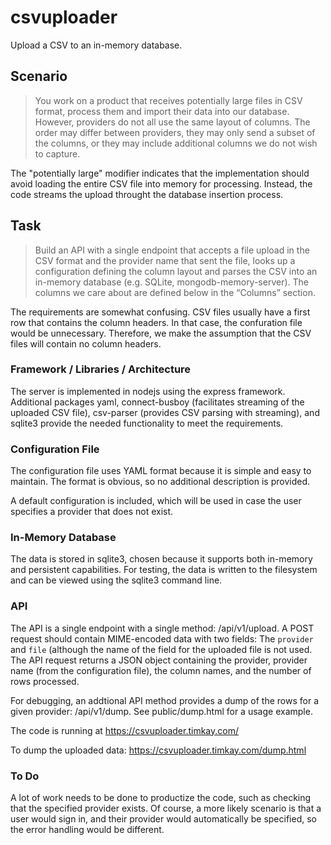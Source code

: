 # csvuploader

Upload a CSV to an in-memory database.

## Scenario

> You work on a product that receives potentially large files in CSV format, process them and import their data into our database. However, providers do not all use the same layout of columns. The order may differ between providers, they may only send a subset of the columns, or they may include additional columns we do not wish to capture.

The "potentially large" modifier indicates that the implementation should avoid loading the entire CSV file into memory for processing. Instead, the code streams the upload throught the database insertion process.

## Task
> Build an API with a single endpoint that accepts a file upload in the CSV format and the provider name that sent the file, looks up a configuration defining the column layout and parses the CSV into an in-memory database (e.g. SQLite, mongodb-memory-server). The columns we care about are defined below in the “Columns” section.

The requirements are somewhat confusing. CSV files usually have a first row that contains the column headers. In that case, the confuration file would be unnecessary. Therefore, we make the assumption that the CSV files will contain no column headers.

### Framework / Libraries / Architecture

The server is implemented in nodejs using the express framework. Additional packages yaml, connect-busboy (facilitates streaming of the uploaded CSV file), csv-parser (provides CSV parsing with streaming), and sqlite3 provide the needed functionality to meet the requirements.

### Configuration File

The configuration file uses YAML format because it is simple and easy to maintain. The format is obvious, so no additional description is provided.

A default configuration is included, which will be used in case the user specifies a provider that does not exist.

### In-Memory Database

The data is stored in sqlite3, chosen because it supports both in-memory and persistent capabilities. For testing, the data is written to the filesystem and can be viewed using the sqlite3 command line.

### API

The API is a single endpoint with a single method: /api/v1/upload. A POST request should contain MIME-encoded data with two fields: The `provider` and `file` (although the name of the field for the uploaded file is not used. The API request returns a JSON object containing the provider, provider name (from the configuration file), the column names, and the number of rows processed.

For debugging, an addtional API method provides a dump of the rows for a given provider: /api/v1/dump. See public/dump.html for a usage example.

The code is running at https://csvuploader.timkay.com/

To dump the uploaded data: https://csvuploader.timkay.com/dump.html

### To Do

A lot of work needs to be done to productize the code, such as checking that the specified provider exists. Of course, a more likely scenario is that a user would sign in, and their provider would automatically be specified, so the error handling would be different.


